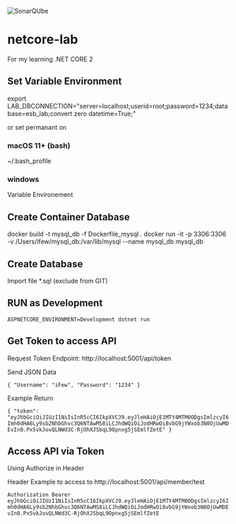 ![SonarQUbe](https://sonarcloud.io/api/project_badges/measure?project=netcore-lab&metric=alert_status)

# netcore-lab

For my learning .NET CORE 2

## Set Variable Environment
export LAB_DBCONNECTION="server=localhost;userid=root;password=1234;database=esb_lab;convert zero datetime=True;"

or set permanant on
### macOS 11+ (bash)
~/.bash_profile
### windows
Variable Environement

## Create Container Database
docker build -t mysql_db -f Dockerfile_mysql .
docker run -it -p 3306:3306 -v /Users/ifew/mysql_db:/var/lib/mysql --name mysql_db mysql_db

## Create Database
Import file *.sql (exclude from GIT)

## RUN as Development
``ASPNETCORE_ENVIRONMENT=Development dotnet run``

## Get Token to access API
Request Token Endpoint: http://localhost:5001/api/token

Send JSON Data

``
{
	"Username": "iFew",
	"Password": "1234"
}
``

Example Return

``
{
    "token": "eyJhbGciOiJIUzI1NiIsInR5cCI6IkpXVCJ9.eyJleHAiOjE1MTY4MTM0ODgsImlzcyI6Imh0dHA6Ly9sb2NhbGhvc3Q6NTAwMS8iLCJhdWQiOiJodHRwOi8vbG9jYWxob3N0OjUwMDEvIn0.Px5vkJovQLNWd3C-RjOhXJSbqL9Opnxg5jSEmlfZetE"
}
``

## Access API via Token
Using Authorize in Header

Header Example to access to http://localhost:5001/api/member/test

``
Authorization Bearer eyJhbGciOiJIUzI1NiIsInR5cCI6IkpXVCJ9.eyJleHAiOjE1MTY4MTM0ODgsImlzcyI6Imh0dHA6Ly9sb2NhbGhvc3Q6NTAwMS8iLCJhdWQiOiJodHRwOi8vbG9jYWxob3N0OjUwMDEvIn0.Px5vkJovQLNWd3C-RjOhXJSbqL9Opnxg5jSEmlfZetE
``
